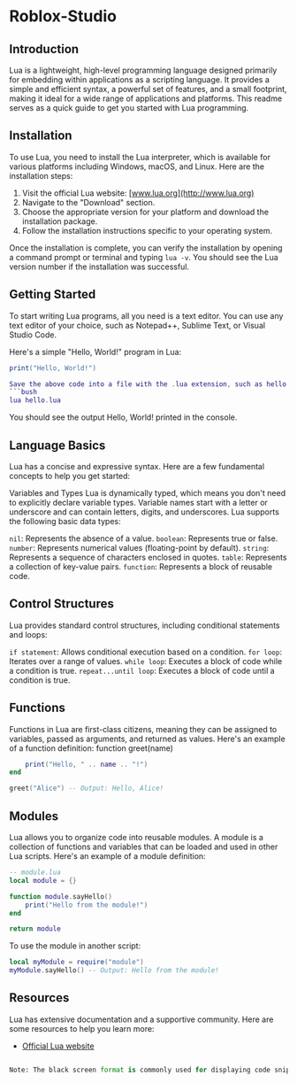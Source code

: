 # Roblox-Studio

## Introduction

Lua is a lightweight, high-level programming language designed primarily for embedding within applications as a scripting language. It provides a simple and efficient syntax, a powerful set of features, and a small footprint, making it ideal for a wide range of applications and platforms. This readme serves as a quick guide to get you started with Lua programming.

## Installation

To use Lua, you need to install the Lua interpreter, which is available for various platforms including Windows, macOS, and Linux. Here are the installation steps:

1. Visit the official Lua website: [www.lua.org](http://www.lua.org)
2. Navigate to the "Download" section.
3. Choose the appropriate version for your platform and download the installation package.
4. Follow the installation instructions specific to your operating system.

Once the installation is complete, you can verify the installation by opening a command prompt or terminal and typing `lua -v`. You should see the Lua version number if the installation was successful.

## Getting Started

To start writing Lua programs, all you need is a text editor. You can use any text editor of your choice, such as Notepad++, Sublime Text, or Visual Studio Code.

Here's a simple "Hello, World!" program in Lua:

```lua
print("Hello, World!")

Save the above code into a file with the .lua extension, such as hello.lua. You can then run the Lua script by executing the following command in the terminal:
```bush
lua hello.lua
```
You should see the output Hello, World! printed in the console.

## Language Basics
Lua has a concise and expressive syntax. Here are a few fundamental concepts to help you get started:

Variables and Types
Lua is dynamically typed, which means you don't need to explicitly declare variable types. Variable names start with a letter or underscore and can contain letters, digits, and underscores. Lua supports the following basic data types:

`nil`: Represents the absence of a value.
`boolean`: Represents true or false.
`number`: Represents numerical values (floating-point by default).
`string`: Represents a sequence of characters enclosed in quotes.
`table`: Represents a collection of key-value pairs.
`function`: Represents a block of reusable code.

## Control Structures
Lua provides standard control structures, including conditional statements and loops:

`if statement`: Allows conditional execution based on a condition.
`for loop`: Iterates over a range of values.
`while loop`: Executes a block of code while a condition is true.
`repeat...until loop`: Executes a block of code until a condition is true.
## Functions
Functions in Lua are first-class citizens, meaning they can be assigned to variables, passed as arguments, and returned as values. Here's an example of a function definition:
function greet(name)
```lua
    print("Hello, " .. name .. "!")
end

greet("Alice") -- Output: Hello, Alice!
```
## Modules
Lua allows you to organize code into reusable modules. A module is a collection of functions and variables that can be loaded and used in other Lua scripts. Here's an example of a module definition:
```lua
-- module.lua
local module = {}

function module.sayHello()
    print("Hello from the module!")
end

return module
```
To use the module in another script:
```lua
local myModule = require("module")
myModule.sayHello() -- Output: Hello from the module!
```
## Resources
Lua has extensive documentation and a supportive community. Here are some resources to help you learn more:
 - [Official Lua website](http://www.lua.org/)
```python

Note: The black screen format is commonly used for displaying code snippets or terminal commands with a dark background.
```
